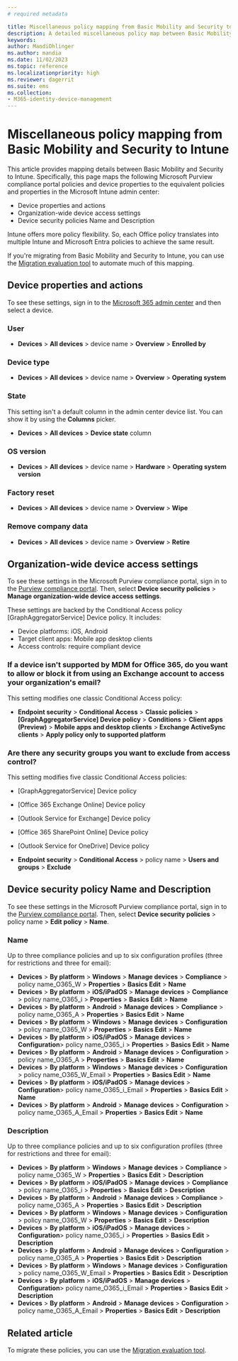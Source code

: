 ```yaml
---
# required metadata

title: Miscellaneous policy mapping from Basic Mobility and Security to Intune
description: A detailed miscellaneous policy map between Basic Mobility and Security access requirements and Intune.
keywords:
author: MandiOhlinger
ms.author: mandia
ms.date: 11/02/2023
ms.topic: reference
ms.localizationpriority: high
ms.reviewer: dagerrit
ms.suite: ems
ms.collection:
- M365-identity-device-management
---
```


# Miscellaneous policy mapping from Basic Mobility and Security to Intune

This article provides mapping details between Basic Mobility and Security to Intune. Specifically, this page maps the following Microsoft Purview compliance portal policies and device properties to the equivalent policies and properties in the Microsoft Intune admin center:

- Device properties and actions
- Organization-wide device access settings
- Device security policies Name and Description

Intune offers more policy flexibility. So, each Office policy translates into multiple Intune and Microsoft Entra policies to achieve the same result.

If you're migrating from Basic Mobility and Security to Intune, you can use the [Migration evaluation tool](migrate-to-intune.md) to automate much of this mapping.

## Device properties and actions

To see these settings, sign in to the [Microsoft 365 admin center](https://portal.office.com/adminportal/home#/MifoDevices) and then select a device.

### User

- **Devices** > **All devices** > device name > **Overview** > **Enrolled by**

### Device type

- **Devices** > **All devices** > device name > **Overview** > **Operating system**

### State

This setting isn't a default column in the admin center device list. You can show it by using the **Columns** picker.

- **Devices** > **All devices** > **Device state** column

### OS version

- **Devices** > **All devices** > device name > **Hardware** > **Operating system version**

### Factory reset

- **Devices** > **All devices** > device name > **Overview** > **Wipe**

### Remove company data

- **Devices** > **All devices** > device name > **Overview** > **Retire**

## Organization-wide device access settings

To see these settings in the Microsoft Purview compliance portal, sign in to the [Purview compliance portal](https://protection.office.com/devicev2). Then, select **Device security policies** > **Manage organization-wide device access settings**.

These settings are backed by the Conditional Access policy [GraphAggregatorService] Device policy. It includes:

- Device platforms: iOS, Android
- Target client apps: Mobile app desktop clients
- Access controls: require compliant device

### If a device isn't supported by MDM for Office 365, do you want to allow or block it from using an Exchange account to access your organization's email?

This setting modifies one classic Conditional Access policy:

- **Endpoint security** > **Conditional Access** > **Classic policies** > **[GraphAggregatorService] Device policy** > **Conditions** > **Client apps (Preview)** > **Mobile apps and desktop clients** > **Exchange ActiveSync clients** > **Apply policy only to supported platform**

### Are there any security groups you want to exclude from access control?

This setting modifies five classic Conditional Access policies:

- [GraphAggregatorService] Device policy
- [Office 365 Exchange Online] Device policy
- [Outlook Service for Exchange] Device policy
- [Office 365 SharePoint Online] Device policy
- [Outlook Service for OneDrive] Device policy

- **Endpoint security** > **Conditional Access** > policy name > **Users and groups** > **Exclude**

## Device security policy Name and Description

To see these settings in the Microsoft Purview compliance portal, sign in to the [Purview compliance portal](https://protection.office.com/devicev2). Then, select **Device security policies** > policy name > **Edit policy** > **Name**.

### Name

Up to three compliance policies and up to six configuration profiles (three for restrictions and three for email):

- **Devices** > **By platform** > **Windows** > **Manage devices** > **Compliance** > policy name_O365_W > **Properties** >  **Basics Edit** > **Name**
- **Devices** > **By platform** > **iOS/iPadOS** > **Manage devices** > **Compliance** > policy name_O365_i > **Properties** > **Basics Edit** > **Name**
- **Devices** > **By platform** > **Android** > **Manage devices** > **Compliance** > policy name_O365_A > **Properties** > **Basics Edit** > **Name**
- **Devices** > **By platform** > **Windows** > **Manage devices** > **Configuration** > policy name_O365_W > **Properties** >  **Basics Edit** > **Name**
- **Devices** > **By platform** > **iOS/iPadOS** > **Manage devices** > **Configuration**> policy name_O365_i > **Properties** > **Basics Edit** > **Name**
- **Devices** > **By platform** > **Android** > **Manage devices** > **Configuration** > policy name_O365_A > **Properties** > **Basics Edit** > **Name**
- **Devices** > **By platform** > **Windows** > **Manage devices** > **Configuration** > policy name_O365_W_Email > **Properties** >  **Basics Edit** > **Name**
- **Devices** > **By platform** > **iOS/iPadOS** > **Manage devices** > **Configuration**> policy name_O365_i_Email > **Properties** > **Basics Edit** > **Name**
- **Devices** > **By platform** > **Android** > **Manage devices** > **Configuration** > policy name_O365_A_Email > **Properties** > **Basics Edit** > **Name**

### Description

Up to three compliance policies and up to six configuration profiles (three for restrictions and three for email):

- **Devices** > **By platform** > **Windows** > **Manage devices** > **Compliance** > policy name_O365_W > **Properties** >  **Basics Edit** > **Description**
- **Devices** > **By platform** > **iOS/iPadOS** > **Manage devices** > **Compliance** > policy name_O365_i > **Properties** > **Basics Edit** > **Description**
- **Devices** > **By platform** > **Android** > **Manage devices** > **Compliance** > policy name_O365_A > **Properties** > **Basics Edit** > **Description**
- **Devices** > **By platform** > **Windows** > **Manage devices** > **Configuration** > policy name_O365_W > **Properties** >  **Basics Edit** > **Description**
- **Devices** > **By platform** > **iOS/iPadOS** > **Manage devices** > **Configuration**> policy name_O365_i > **Properties** > **Basics Edit** > **Description**
- **Devices** > **By platform** > **Android** > **Manage devices** > **Configuration** > policy name_O365_A > **Properties** > **Basics Edit** > **Description**
- **Devices** > **By platform** > **Windows** > **Manage devices** > **Configuration** > policy name_O365_W_Email > **Properties** >  **Basics Edit** > **Description**
- **Devices** > **By platform** > **iOS/iPadOS** > **Manage devices** > **Configuration**> policy name_O365_i_Email > **Properties** > **Basics Edit** > **Description**
- **Devices** > **By platform** > **Android** > **Manage devices** > **Configuration** > policy name_O365_A_Email > **Properties** > **Basics Edit** > **Description**

## Related article

To migrate these policies, you can use the [Migration evaluation tool](migrate-to-intune.md).
